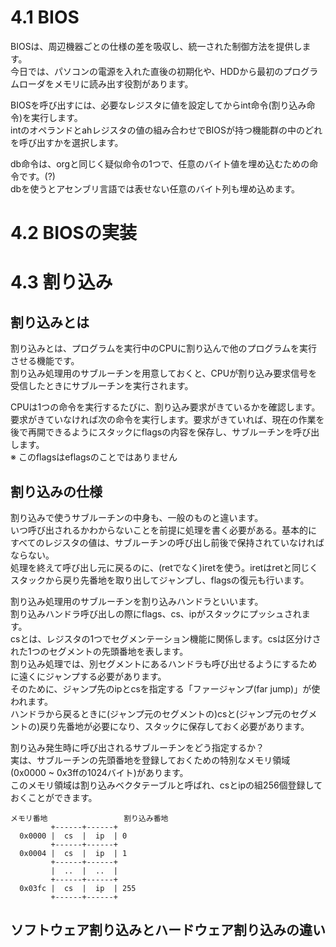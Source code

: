 # 4.1 BIOS
BIOSは、周辺機器ごとの仕様の差を吸収し、統一された制御方法を提供します。  
今日では、パソコンの電源を入れた直後の初期化や、HDDから最初のプログラムローダをメモリに読み出す役割があります。  
  
BIOSを呼び出すには、必要なレジスタに値を設定してからint命令(割り込み命令)を実行します。  
intのオペランドとahレジスタの値の組み合わせでBIOSが持つ機能群の中のどれを呼び出すかを選択します。  
  
db命令は、orgと同じく疑似命令の1つで、任意のバイト値を埋め込むための命令です。(?)  
dbを使うとアセンブリ言語では表せない任意のバイト列も埋め込めます。  
  
# 4.2 BIOSの実装

# 4.3 割り込み
## 割り込みとは
割り込みとは、プログラムを実行中のCPUに割り込んで他のプログラムを実行させる機能です。  
割り込み処理用のサブルーチンを用意しておくと、CPUが割り込み要求信号を受信したときにサブルーチンを実行されます。  
  
CPUは1つの命令を実行するたびに、割り込み要求がきているかを確認します。  
要求がきていなければ次の命令を実行します。要求がきていれば、現在の作業を後で再開できるようにスタックにflagsの内容を保存し、サブルーチンを呼び出します。  
※ このflagsはeflagsのことではありません  

## 割り込みの仕様
割り込みで使うサブルーチンの中身も、一般のものと違います。  
いつ呼び出されるかわからないことを前提に処理を書く必要がある。基本的にすべてのレジスタの値は、サブルーチンの呼び出し前後で保持されていなければならない。  
処理を終えて呼び出し元に戻るのに、(retでなく)iretを使う。iretはretと同じくスタックから戻り先番地を取り出してジャンプし、flagsの復元も行います。  
  
割り込み処理用のサブルーチンを割り込みハンドラといいます。  
割り込みハンドラ呼び出しの際にflags、cs、ipがスタックにプッシュされます。  
csとは、レジスタの1つでセグメンテーション機能に関係します。csは区分けされた1つのセグメントの先頭番地を表します。  
割り込み処理では、別セグメントにあるハンドラも呼び出せるようにするために遠くにジャンプする必要があります。  
そのために、ジャンプ先のipとcsを指定する「ファージャンプ(far jump)」が使われます。  
ハンドラから戻るときに(ジャンプ元のセグメントの)csと(ジャンプ元のセグメントの)戻り先番地が必要になり、スタックに保存しておく必要があります。  
  
割り込み発生時に呼び出されるサブルーチンをどう指定するか？  
実は、サブルーチンの先頭番地を登録しておくための特別なメモリ領域(0x0000 ~ 0x3ffの1024バイト)があります。  
このメモリ領域は割り込みベクタテーブルと呼ばれ、csとipの組256個登録しておくことができます。
```
メモリ番地                 割り込み番地
         +------+------+
  0x0000 |  cs  |  ip  | 0
         +------+------+
  0x0004 |  cs  |  ip  | 1
         +------+------+
         |  ..  |  ..  |
         +------+------+
  0x03fc |  cs  |  ip  | 255
         +------+------+
```
## ソフトウェア割り込みとハードウェア割り込みの違い
